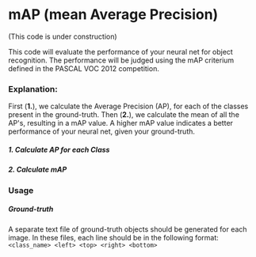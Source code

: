 # mAP (mean Average Precision)

(This code is under construction)

This code will evaluate the performance of your neural net for object recognition.
The performance will be judged using the mAP criterium defined in the PASCAL VOC 2012 competition.

### Explanation:
First (**1.**), we calculate the Average Precision (AP), for each of the classes present in the ground-truth. Then (**2.**), we calculate the mean of all the AP's, resulting in a mAP value. A higher mAP value indicates a better performance of your neural net, given your ground-truth.

##### 1. Calculate AP for each Class

##### 2. Calculate mAP

### Usage

##### Ground-truth

A separate text file of ground-truth objects should be generated for each image. In these files, each line should be in the following format:
`<class_name> <left> <top> <right> <bottom>`
